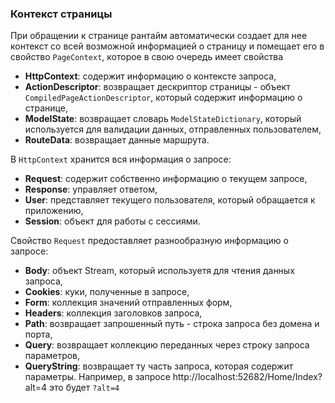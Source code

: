 ﻿### Контекст страницы

При обращении к странице рантайм автоматически создает для нее контекст со всей возможной информацией о страницу и помещает его в свойство `PageContext`, которое в свою очередь имеет свойства

* **HttpContext**: содержит информацию о контексте запроса,
* **ActionDescriptor**: возвращает дескриптор страницы - объект `CompiledPageActionDescriptor`, который содержит информацию о странице,
* **ModelState**: возвращает словарь `ModelStateDictionary`, который используется для валидации данных, отправленных пользователем,
* **RouteData**: возвращает данные маршрута.

В `HttpContext` хранится вся информация о запросе:

* **Request**: содержит собственно информацию о текущем запросе,
* **Response**: управляет ответом,
* **User**: представляет текущего пользователя, который обращается к приложению,
* **Session**: объект для работы с сессиями.

Свойство `Request` предоставляет разнообразную информацию о запросе:

* **Body**: объект Stream, который используетя для чтения данных запроса,
* **Cookies**: куки, полученные в запросе,
* **Form**: коллекция значений отправленных форм,
* **Headers**: коллекция заголовков запроса,
* **Path**: возвращает запрошенный путь - строка запроса без домена и порта,
* **Query**: возвращает коллекцию переданных через строку запроса параметров,
* **QueryString**: возвращает ту часть запроса, которая содержит параметры. Например, в запросе http://localhost:52682/Home/Index?alt=4 это будет `?alt=4`

